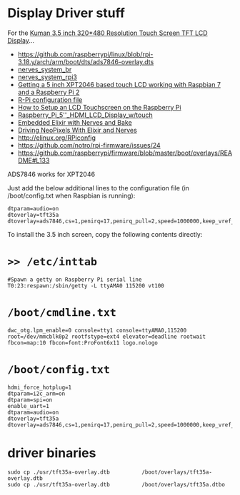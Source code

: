 # Display Driver stuff


For the [Kuman 3.5 inch 320*480 Resolution Touch Screen TFT LCD Display](https://www.amazon.de/Kuman-Resolution-Display-Protective-Raspberry/dp/B01FX7909Q/)...


- https://github.com/raspberrypi/linux/blob/rpi-3.18.y/arch/arm/boot/dts/ads7846-overlay.dts
- [nerves_system_br](https://github.com/nerves-project/nerves_system_br/blob/master/README.md)
- [nerves_system_rpi3](https://github.com/nerves-project/nerves_system_rpi3/blob/master/README.md)
- [Getting a 5 inch XPT2046 based touch LCD working with Raspbian 7 and a Raspberry Pi 2](https://blog.ask-a.ninja/?p=48)
- [R-Pi configuration file](http://elinux.org/R-Pi_configuration_file#How_to_edit_from_a_Windows_PC)
- [How to Setup an LCD Touchscreen on the Raspberry Pi](http://www.circuitbasics.com/setup-lcd-touchscreen-raspberry-pi/)
- [Raspberry_Pi_5''_HDMI_LCD_Display_w/touch](http://www.electrodragon.com/w/Raspberry_Pi_5''_HDMI_LCD_Display_w/touch)
- [Embedded Elixir with Nerves and Bake](http://wsmoak.net/2016/01/11/embedded-elixir-nerves-bake.html)
- [Driving NeoPixels With Elixir and Nerves](http://www.gregmefford.com/blog/2016/01/22/driving-neopixels-with-elixir-and-nerves/)
- http://elinux.org/RPiconfig
- https://github.com/notro/rpi-firmware/issues/24
- https://github.com/raspberrypi/firmware/blob/master/boot/overlays/README#L133

ADS7846 works for XPT2046 

Just add the below additional lines to the configuration file (in /boot/config.txt when Raspbian is running):

```
dtparam=audio=on
dtoverlay=tft35a
dtoverlay=ads7846,cs=1,penirq=17,penirq_pull=2,speed=1000000,keep_vref_on=1,swapxy=1,pmax=255,xohms=60,xmin=200,xmax=3900,ymin=200,ymax=3900
```

To install the 3.5 inch screen, copy the following contents directly:


# `>> /etc/inttab`

```
#Spawn a getty on Raspberry Pi serial line
T0:23:respawn:/sbin/getty -L ttyAMA0 115200 vt100
```


# `/boot/cmdline.txt`

```
dwc_otg.lpm_enable=0 console=tty1 console=ttyAMA0,115200 root=/dev/mmcblk0p2 rootfstype=ext4 elevator=deadline rootwait fbcon=map:10 fbcon=font:ProFont6x11 logo.nologo
```

# `/boot/config.txt` 

```
hdmi_force_hotplug=1
dtparam=i2c_arm=on
dtparam=spi=on
enable_uart=1
dtparam=audio=on
dtoverlay=tft35a
dtoverlay=ads7846,cs=1,penirq=17,penirq_pull=2,speed=1000000,keep_vref_on=1,swapxy=1,pmax=255,xohms=60,xmin=200,xmax=3900,ymin=200,ymax=3900
```

# driver binaries

```
sudo cp ./usr/tft35a-overlay.dtb          /boot/overlays/tft35a-overlay.dtb
sudo cp ./usr/tft35a-overlay.dtb          /boot/overlays/tft35a.dtbo
```
